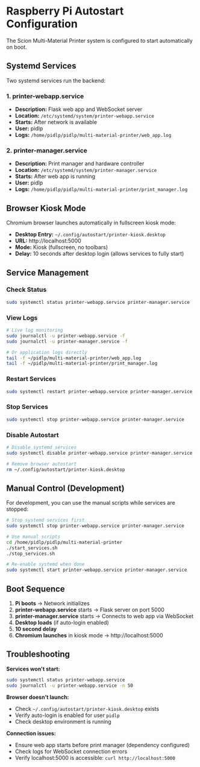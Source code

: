 # Raspberry Pi Autostart Configuration

The Scion Multi-Material Printer system is configured to start automatically on boot.

## Systemd Services

Two systemd services run the backend:

### 1. printer-webapp.service
- **Description:** Flask web app and WebSocket server
- **Location:** `/etc/systemd/system/printer-webapp.service`
- **Starts:** After network is available
- **User:** pidlp
- **Logs:** `/home/pidlp/pidlp/multi-material-printer/web_app.log`

### 2. printer-manager.service
- **Description:** Print manager and hardware controller
- **Location:** `/etc/systemd/system/printer-manager.service`
- **Starts:** After web app is running
- **User:** pidlp
- **Logs:** `/home/pidlp/pidlp/multi-material-printer/print_manager.log`

## Browser Kiosk Mode

Chromium browser launches automatically in fullscreen kiosk mode:

- **Desktop Entry:** `~/.config/autostart/printer-kiosk.desktop`
- **URL:** http://localhost:5000
- **Mode:** Kiosk (fullscreen, no toolbars)
- **Delay:** 10 seconds after desktop login (allows services to fully start)

## Service Management

### Check Status
```bash
sudo systemctl status printer-webapp.service printer-manager.service
```

### View Logs
```bash
# Live log monitoring
sudo journalctl -u printer-webapp.service -f
sudo journalctl -u printer-manager.service -f

# Or application logs directly
tail -f ~/pidlp/multi-material-printer/web_app.log
tail -f ~/pidlp/multi-material-printer/print_manager.log
```

### Restart Services
```bash
sudo systemctl restart printer-webapp.service printer-manager.service
```

### Stop Services
```bash
sudo systemctl stop printer-webapp.service printer-manager.service
```

### Disable Autostart
```bash
# Disable systemd services
sudo systemctl disable printer-webapp.service printer-manager.service

# Remove browser autostart
rm ~/.config/autostart/printer-kiosk.desktop
```

## Manual Control (Development)

For development, you can use the manual scripts while services are stopped:

```bash
# Stop systemd services first
sudo systemctl stop printer-webapp.service printer-manager.service

# Use manual scripts
cd /home/pidlp/pidlp/multi-material-printer
./start_services.sh
./stop_services.sh

# Re-enable systemd when done
sudo systemctl start printer-webapp.service printer-manager.service
```

## Boot Sequence

1. **Pi boots** → Network initializes
2. **printer-webapp.service** starts → Flask server on port 5000
3. **printer-manager.service** starts → Connects to web app via WebSocket
4. **Desktop loads** (if auto-login enabled)
5. **10 second delay**
6. **Chromium launches** in kiosk mode → http://localhost:5000

## Troubleshooting

**Services won't start:**
```bash
sudo systemctl status printer-webapp.service
sudo journalctl -u printer-webapp.service -n 50
```

**Browser doesn't launch:**
- Check `~/.config/autostart/printer-kiosk.desktop` exists
- Verify auto-login is enabled for user `pidlp`
- Check desktop environment is running

**Connection issues:**
- Ensure web app starts before print manager (dependency configured)
- Check logs for WebSocket connection errors
- Verify localhost:5000 is accessible: `curl http://localhost:5000`
